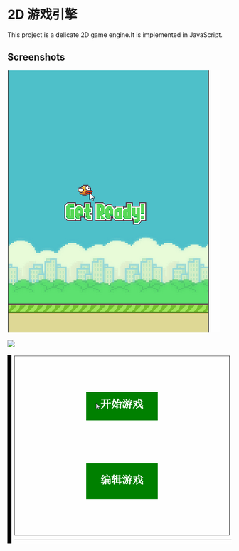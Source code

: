 # 2D 游戏引擎

This project is a delicate 2D game engine.It is implemented in JavaScript.

## Screenshots

![](screenshot/flappy-bird.gif)

![](screenshot/break-plane.gif)

![](screenshot/break-brick.gif)
